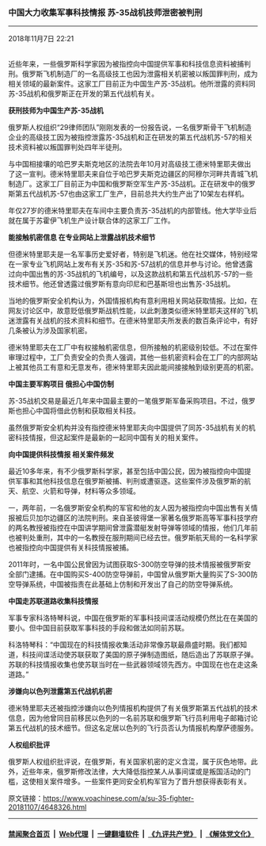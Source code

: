 ### 中国大力收集军事科技情报 苏-35战机技师泄密被判刑 
------------------------

<div class="published">
 <span class="date" title="中国时间">
  <time datetime="2018-11-07T22:21:53+08:00">
   2018年11月7日 22:21
  </time>
 </span>
</div>
<br/>
<div class="wsw">
 <p paraeid="{e5a20ed2-c621-4dc3-a1b7-11c505152944}{104}" paraid="584285269">
  近些年来，一些俄罗斯科学家因为被指控向中国提供军事和科技信息资料被捕判刑。俄罗斯飞机制造厂的一名高级技工也因为泄露相关机密被以叛国罪判刑，成为相关领域的最新案件。这家工厂目前正为中国生产苏-35战机。他所泄露的资料同苏-35战机和俄罗斯正在开发的第五代战机有关。
 </p>
 <p paraeid="{e5a20ed2-c621-4dc3-a1b7-11c505152944}{122}" paraid="1421587740">
  <strong>
   获刑技师为中国生产苏-35战机
  </strong>
 </p>
 <p paraeid="{e5a20ed2-c621-4dc3-a1b7-11c505152944}{136}" paraid="1625469145">
  俄罗斯人权组织“29律师团队”刚刚发表的一份报告说，一名俄罗斯骨干飞机制造企业的高级技工因为被指控泄露苏-35战机和正在研发的第五代战机苏-57的相关技术资料被以叛国罪判处四年半徒刑。
 </p>
 <p paraeid="{e5a20ed2-c621-4dc3-a1b7-11c505152944}{158}" paraid="1763241725">
  与中国相接壤的哈巴罗夫斯克地区的法院去年10月对高级技工德米特里耶夫做出了这一宣判。德米特里耶夫来自位于哈巴罗夫斯克边疆区的阿穆尔河畔共青城飞机制造厂。这家工厂目前正为中国和俄罗斯空军生产苏-35战机。正在研发中的俄罗斯第五代战机苏-57也由这家工厂生产，目前总共大约生产出了10架左右样机。
 </p>
 <p paraeid="{e5a20ed2-c621-4dc3-a1b7-11c505152944}{180}" paraid="901936519">
  年仅27岁的德米特里耶夫在车间中主要负责苏-35战机的内部管线。他大学毕业后就在属于苏霍伊飞机生产设计联合体的这家工厂工作。
 </p>
 <p paraeid="{e5a20ed2-c621-4dc3-a1b7-11c505152944}{194}" paraid="1567700854">
  <strong>
   能接触机密信息 在专业网站上泄露战机技术细节
  </strong>
 </p>
 <p paraeid="{e5a20ed2-c621-4dc3-a1b7-11c505152944}{204}" paraid="1219827428">
  但德米特里耶夫是一名军事历史爱好者，特别是飞机迷。他在社交媒体，特别经常在一家专业飞机网站上发布有关苏-35和苏-57战机的信息并参与讨论。他曾透露过向中国出售的苏-35战机的飞机编号，以及这款战机和第五代战机苏-57的一些技术细节。他还曾透露过俄罗斯有意向印尼和巴基斯坦也出售苏-35战机。
 </p>
 <p paraeid="{e5a20ed2-c621-4dc3-a1b7-11c505152944}{230}" paraid="951703448">
  当地的俄罗斯安全机构认为，外国情报机构有意利用相关网站获取情报。比如，在网友讨论区中，故意贬低俄罗斯战机性能，以此刺激类似德米特里耶夫这样的飞机迷泄露有关战机的技术资料和细节。在德米特里耶夫所发表的数百条评论中，有好几条被认为涉及国家机密。
 </p>
 <p paraeid="{e5a20ed2-c621-4dc3-a1b7-11c505152944}{238}" paraid="282237965">
  德米特里耶夫在工厂中有权接触机密信息，但所接触的机密级别较低。不过在案件审理过程中，工厂负责安全的负责人强调，其他一些机密资料会在工厂的内部网站上被其他员工有意和无意发布，德米特里耶夫因此能间接接触到级别更高的机密。
 </p>
 <p paraeid="{e5a20ed2-c621-4dc3-a1b7-11c505152944}{244}" paraid="1958041709">
  <strong>
   中国主要军购项目 俄担心中国仿制
  </strong>
 </p>
 <p paraeid="{e5a20ed2-c621-4dc3-a1b7-11c505152944}{254}" paraid="520385786">
  苏-35战机交易是最近几年来中国最主要的一笔俄罗斯军备采购项目。不过，俄罗斯也担心中国将借此仿制和获取相关科技。
 </p>
 <p paraeid="{a387d469-d825-41a6-99b9-d6b0c1dbd463}{9}" paraid="64542771">
  虽然俄罗斯安全机构并没有指控德米特里耶夫向中国提供了同苏-35战机有关的机密科技情报，但这起案件是最新的一起同中国有关的相关案件。
 </p>
 <p paraeid="{a387d469-d825-41a6-99b9-d6b0c1dbd463}{19}" paraid="476643262">
  <strong>
   向中国提供科技情报 相关案件频发
  </strong>
 </p>
 <p paraeid="{a387d469-d825-41a6-99b9-d6b0c1dbd463}{29}" paraid="1949226111">
  最近10多年来，有不少俄罗斯科学家，甚至包括中国公民，因为被指控向中国提供军事和其他科技信息在俄罗斯被捕、判刑或遭驱逐。这些案件涉及俄罗斯的航天、航空、火箭和导弹，材料等众多领域。
 </p>
 <p paraeid="{a387d469-d825-41a6-99b9-d6b0c1dbd463}{39}" paraid="992724031">
  一，两年前，一名俄罗斯安全机构的军官和他的友人因为被指控向中国出售有关情报被后贝加尔边疆区的法院判刑。来自圣彼得堡一家著名俄罗斯高等军事科技学府的两名教授被指控在中国讲学期间曾泄露潜艇发射导弹等领域的情报，他们几年前也被判处重刑，其中的一名教授在服刑期间已经去世。俄罗斯航天局的一名科学家也被指控向中国提供有关科技情报被捕。
 </p>
 <p paraeid="{a387d469-d825-41a6-99b9-d6b0c1dbd463}{45}" paraid="864674516">
  2011年时，一名中国公民曾因为试图获取S-300防空导弹的技术情报被俄罗斯安全部门逮捕。在中国购买S-400防空导弹前，中国曾从俄罗斯大量购买了S-300防空导弹系统，中国被指责在此基础上仿制和开发出了自己的防空导弹系统。
 </p>
 <p paraeid="{a387d469-d825-41a6-99b9-d6b0c1dbd463}{65}" paraid="716877193">
  <strong>
   中国走苏联道路收集科技情报
  </strong>
 </p>
 <p paraeid="{a387d469-d825-41a6-99b9-d6b0c1dbd463}{71}" paraid="697359243">
  军事专家科洛特琴科说，中国在俄罗斯的军事科技间谍活动规模仍然比在在美国的要小。但中国目前获取军事科技的手段和做法如同前苏联。
 </p>
 <p paraeid="{a387d469-d825-41a6-99b9-d6b0c1dbd463}{77}" paraid="1552182386">
  科洛特琴科：“中国现在的科技情报收集活动非常像苏联最鼎盛时期。我们都知道，科技间谍活动使苏联获取了美国的原子弹制造图纸，随后造出了苏联原子弹。苏联的科技情报收集也使苏联当时在一些武器领域领先西方。中国现在也在走这条道路。”
 </p>
 <p paraeid="{a387d469-d825-41a6-99b9-d6b0c1dbd463}{83}" paraid="1375048844">
  <strong>
   涉嫌向以色列泄露第五代战机机密
  </strong>
 </p>
 <p paraeid="{a387d469-d825-41a6-99b9-d6b0c1dbd463}{89}" paraid="150555715">
  德米特里耶夫还被指控涉嫌向以色列情报机构提供了有关俄罗斯第五代战机的技术信息，因为他曾同目前移民以色列的一名前苏联和俄罗斯飞行员利用电子邮箱讨论第五代战机的技术细节。但这名定居以色列的飞行员否认为情报机构摩萨德服务。
 </p>
 <p paraeid="{a387d469-d825-41a6-99b9-d6b0c1dbd463}{95}" paraid="1042909739">
  <strong>
   人权组织批评
  </strong>
 </p>
 <p paraeid="{a387d469-d825-41a6-99b9-d6b0c1dbd463}{101}" paraid="375268542">
  俄罗斯人权组织批评说，在俄罗斯，有关国家机密的定义含混，属于灰色地带。此外，近些年来，俄罗斯修改法律，大大降低指控某人从事间谍或是叛国活动的门槛，这使相关案件增多。一些案件更同安全机构军官为了晋升想获得表彰有关。
 </p>
</div>

原文链接：https://www.voachinese.com/a/su-35-fighter-20181107/4648326.html


------------------------
#### [禁闻聚合首页](https://github.com/gfw-breaker/banned-news/blob/master/README.md) &nbsp;|&nbsp; [Web代理](https://github.com/gfw-breaker/open-proxy/blob/master/README.md) &nbsp;|&nbsp;  [一键翻墙软件](https://github.com/gfw-breaker/nogfw/blob/master/README.md) &nbsp;|&nbsp; [《九评共产党》](https://github.com/gfw-breaker/9ping.md/blob/master/README.md#九评之一评共产党是什么) &nbsp;|&nbsp; [《解体党文化》](https://github.com/gfw-breaker/jtdwh.md/blob/master/README.md#绪论)